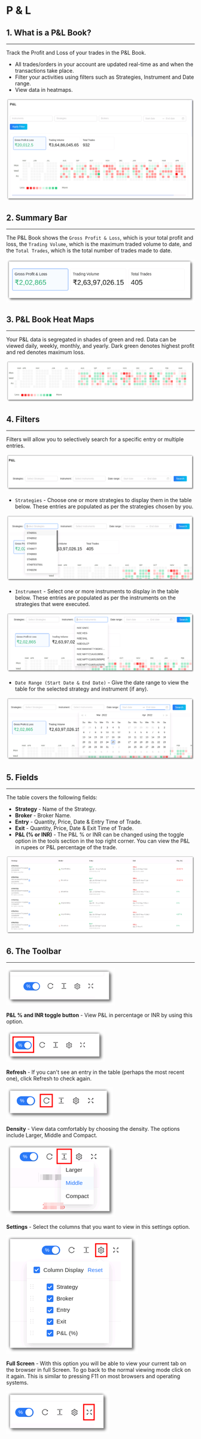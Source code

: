 # P & L

## 1. What is a P&L Book?

---
Track the Profit and Loss of your trades in the P&L Book.

* All trades/orders in your account are updated real-time as and when the transactions take place. 
* Filter your activities using filters such as Strategies, Instrument and Date range.
* View data in heatmaps.


![PnLBook](imgs/pnl.png)

## 2. Summary Bar

---

The P&L Book shows the `Gross Profit & Loss`, which is your total profit and loss, the `Trading Volume`, which is the maximum traded volume to date, and the `Total Trades`, which is the total number of trades made to date.

![PnLBook](imgs/pnl1.png)

## 3. P&L Book Heat Maps

---

Your P&L data is segregated in shades of green and red. Data can be viewed daily, weekly, monthly, and yearly. Dark green denotes highest profit and red denotes maximum loss.

![PnLBook](imgs/pnl2.png)

## 4. Filters

---
Filters will allow you to selectively search for a specific entry or multiple entries.

![PnLBook](imgs/pnl3.png)

* `Strategies` - Choose one or more strategies to display them in the table below. 
These entries are populated as per the strategies chosen by you.

![PnLBook](imgs/pnl4.png)

* `Instrument` - Select one or more instruments to display in the table below. 
These entries are populated as per the instruments on the strategies that were executed. 

![PnLBook](imgs/pnl5.png)

* `Date Range (Start Date & End Date)` - Give the date range to view the table for the selected  strategy and instrument (if any).

![PnLBook](imgs/pnl6.png)

## 5. Fields

---
The table covers the following fields:
 
* **Strategy** - Name of the Strategy.
* **Broker** - Broker Name.
* **Entry** - Quantity, Price, Date & Entry Time of Trade.
* **Exit** - Quantity, Price, Date & Exit Time of Trade.
* **P&L (% or INR)** - The P&L % or INR can be changed using the toggle option in the tools section in the top right corner. You can view the P&L in rupees or P&L percentage of the trade.


[ ![PnLBook](imgs/pnl7.png "Click to Enlarge or Ctrl+Click to open in a new Tab") ](imgs/pnl7.png)

## 6. The Toolbar

---
![Filters](imgs/toolbar1_pnl.png)

**P&L % and INR toggle button** - View P&L in percentage or INR by using this option. 

![Filters](imgs/toolbar2_pnl.png)

**Refresh** - If you can't see an entry in the table (perhaps the most recent one), click Refresh to check again.

![Filters](imgs/toolbar3_pnl.png)

**Density** - View data comfortably by choosing the density. The options include Larger, Middle and Compact. 

![Filters](imgs/toolbar4_pnl.png)

**Settings** - Select the columns that you want to view in this settings option.

![Filters](imgs/toolbar5_pnl.png)

**Full Screen** - With this option you will be able to view your current tab on the browser in full Screen. To go back to the normal viewing mode click on it again. This is similar to pressing F11 on most browsers and operating systems.

![Filters](imgs/toolbar6_pnl.png)

